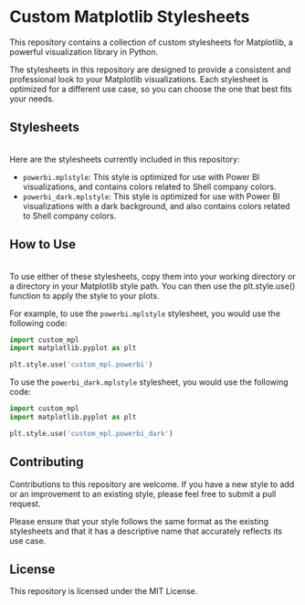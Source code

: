# <b>Custom Matplotlib Stylesheets</b>
This repository contains a collection of custom stylesheets for Matplotlib, a powerful visualization library in Python.

The stylesheets in this repository are designed to provide a consistent and professional look to your Matplotlib visualizations. Each stylesheet is optimized for a different use case, so you can choose the one that best fits your needs.

## <b>Stylesheets</b>
<br>
Here are the stylesheets currently included in this repository:

* `powerbi.mplstyle`: This style is optimized for use with Power BI visualizations, and contains colors related to Shell company colors.
* `powerbi_dark.mplstyle`: This style is optimized for use with Power BI visualizations with a dark background, and also contains colors related to Shell company colors.

## <b>How to Use</b>
<br>
To use either of these stylesheets, copy them into your working directory or a directory in your Matplotlib style path. You can then use the plt.style.use() function to apply the style to your plots.

For example, to use the `powerbi.mplstyle` stylesheet, you would use the following code:

```python
import custom_mpl
import matplotlib.pyplot as plt

plt.style.use('custom_mpl.powerbi')
```
To use the `powerbi_dark.mplstyle` stylesheet, you would use the following code:

```python
import custom_mpl
import matplotlib.pyplot as plt

plt.style.use('custom_mpl.powerbi_dark')
```

## <b>Contributing</b>
Contributions to this repository are welcome. If you have a new style to add or an improvement to an existing style, please feel free to submit a pull request.

Please ensure that your style follows the same format as the existing stylesheets and that it has a descriptive name that accurately reflects its use case.

## <b>License</b>
This repository is licensed under the MIT License.